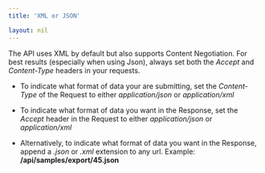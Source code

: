 ```yaml
---
title: 'XML or JSON'

layout: nil
---
```


The API uses XML by default but also supports Content Negotiation. For best results (especially when using Json), always set both the *Accept* and *Content-Type* headers in your requests.

- To indicate what format of data your are submitting, set the *Content-Type* of the Request to either *application/json* or *application/xml*

- To indicate what format of data you want in the Response, set the *Accept* header in the Request to either *application/json* or *application/xml*

- Alternatively, to indicate what format of data you want in the Response, append a *.json* or *.xml* extension to any url. Example: **/api/samples/export/45.json**